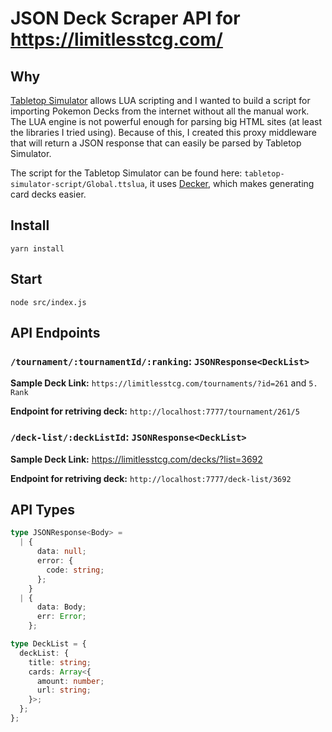 # JSON Deck Scraper API for https://limitlesstcg.com/

## Why

[Tabletop Simulator](https://store.steampowered.com/app/286160/Tabletop_Simulator/) allows LUA scripting and I wanted to build a script for importing Pokemon Decks from the internet without all the manual work. The LUA engine is not powerful enough for parsing big HTML sites (at least the libraries I tried using).
Because of this, I created this proxy middleware that will return a JSON response that can easily be parsed by Tabletop Simulator.

The script for the Tabletop Simulator can be found here: `tabletop-simulator-script/Global.ttslua`, it uses [Decker](https://github.com/tjakubo2/Decker), which makes generating card decks easier.

## Install

`yarn install`

## Start

`node src/index.js`

## API Endpoints

### `/tournament/:tournamentId/:ranking`: `JSONResponse<DeckList>`

**Sample Deck Link:** `https://limitlesstcg.com/tournaments/?id=261` and `5. Rank`

**Endpoint for retriving deck:** `http://localhost:7777/tournament/261/5`

### `/deck-list/:deckListId`: `JSONResponse<DeckList>`

**Sample Deck Link:** https://limitlesstcg.com/decks/?list=3692

**Endpoint for retriving deck:** `http://localhost:7777/deck-list/3692`

## API Types

```ts
type JSONResponse<Body> =
  | {
      data: null;
      error: {
        code: string;
      };
    }
  | {
      data: Body;
      err: Error;
    };

type DeckList = {
  deckList: {
    title: string;
    cards: Array<{
      amount: number;
      url: string;
    }>;
  };
};
```
